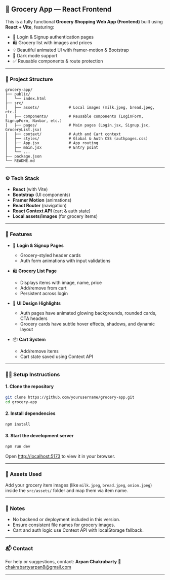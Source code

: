## 🛒 Grocery App — React Frontend

This is a fully functional **Grocery Shopping Web App (Frontend)** built using **React + Vite**, featuring:

* 🔐 Login & Signup authentication pages
* 🛍️ Grocery list with images and prices
* 💡 Beautiful animated UI with framer-motion & Bootstrap
* 🌙 Dark mode support
* ✅ Reusable components & route protection

---

### 📁 Project Structure

```
grocery-app/
├── public/
│   └── index.html
├── src/
│   ├── assets/             # Local images (milk.jpeg, bread.jpeg, etc.)
│   ├── components/         # Reusable components (LoginForm, SignupForm, Navbar, etc.)
│   ├── pages/              # Main pages (Login.jsx, Signup.jsx, GroceryList.jsx)
│   ├── context/            # Auth and Cart context
│   ├── styles/             # Global & Auth CSS (authpages.css)
│   ├── App.jsx             # App routing
│   ├── main.jsx            # Entry point
│   └── ...
├── package.json
└── README.md
```

---

### ⚙️ Tech Stack

* **React** (with Vite)
* **Bootstrap** (UI components)
* **Framer Motion** (animations)
* **React Router** (navigation)
* **React Context API** (cart & auth state)
* **Local assets/images** (for grocery items)

---

### 🚀 Features

* 🔐 **Login & Signup Pages**

  * Grocery-styled header cards
  * Auth form animations with input validations

* 🛍️ **Grocery List Page**

  * Displays items with image, name, price
  * Add/remove from cart
  * Persistent across login

* 🎨 **UI Design Highlights**

  * Auth pages have animated glowing backgrounds, rounded cards, CTA headers
  * Grocery cards have subtle hover effects, shadows, and dynamic layout

* 📦 **Cart System**

  * Add/remove items
  * Cart state saved using Context API

---

### 🧑‍💻 Setup Instructions

#### 1. Clone the repository

```bash
git clone https://github.com/yourusername/grocery-app.git
cd grocery-app
```

#### 2. Install dependencies

```bash
npm install
```

#### 3. Start the development server

```bash
npm run dev
```

Open [http://localhost:5173](http://localhost:5173) to view it in your browser.

---

### 📁 Assets Used

Add your grocery item images (like `milk.jpeg`, `bread.jpeg`, `onion.jpeg`) inside the `src/assets/` folder and map them via item name.

---

### 📌 Notes

* No backend or deployment included in this version.
* Ensure consistent file names for grocery images.
* Cart and auth logic use Context API with localStorage fallback.

---

### 📬 Contact

For help or suggestions, contact:
**Arpan Chakrabarty**
📧 [chakrabartyarpan8@gmail.com](mailto:chakrabartyarpan8@gmail.com)

---

